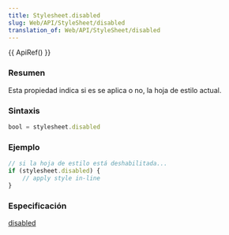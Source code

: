```yaml
---
title: Stylesheet.disabled
slug: Web/API/StyleSheet/disabled
translation_of: Web/API/StyleSheet/disabled
---
```

{{ ApiRef() }}

### Resumen

Esta propiedad indica si es se aplica o no, la hoja de estilo actual.

### Sintaxis

```js
bool = stylesheet.disabled
```

### Ejemplo

```js
// si la hoja de estilo está deshabilitada...
if (stylesheet.disabled) {
    // apply style in-line
}
```

### Especificación

[disabled](http://www.w3.org/TR/2000/REC-DOM-Level-2-Style-20001113/stylesheets.html#StyleSheets-StyleSheet-disabled)
